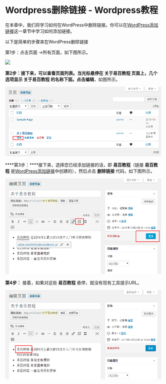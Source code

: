 # Wordpress删除链接 - Wordpress教程

在本章中，我们将学习如何在WordPress中删除链接。你可以在[WordPress添加链接](http://www.yiibai.com/wordpress/wordpress_add_links.html)这一章节中学习如何添加链接。

以下是简单的步骤来在WordPress删除链接

第1步：点击页面 -&gt;所有页面，如下图所示。

![](http://www.yiibai.com../img/1-15102509292X33.png)

**第2步：**接下来，可以查看页面列表。当光标悬停在 **关于易百教程** 页面上，几个选项显示 关于易百教程 的名称下面。点击**编辑**，如图所示。

![](../img/1-151025102415250.png)

****第3步：****接下来，选择您已经添加链接的话，即 **易百教程**（链接 **易百教程** 是[WordPress添加链接](http://www.yiibai.com/wordpress/wordpress_add_links.html)中创建的），然后点击 **删除链接** 代码，如下图所示。

![](../img/1-151025102552103.png)

****第4步：**** 接着，如果对这些 **易百教程** 悬停，就没有现有工具提示URL。

![](../img/1-15102510264VG.png) 